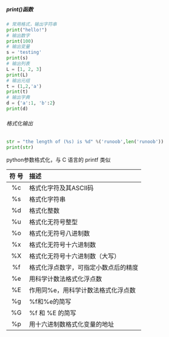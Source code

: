 ##### print()函数

```python
# 常用格式，输出字符串
print("hello!")
# 输出数字
print(100) 
# 输出变量
s = 'testing'
print(s)
# 输出列表
L = [1, 2, 3]
print(L)
# 输出元组
t = (1,2,'a')
print(t)
# 输出字典
d = {'a':1, 'b':2}    
print(d)
```

###### 格式化输出

```python
str = "the length of (%s) is %d" %('runoob',len('runoob'))
print(str)
```

python参数格式化，与 C 语言的 printf 类似

| 符  号 | 描述                                 |
| :----: | :----------------------------------- |
|   %c   | 格式化字符及其ASCII码                |
|   %s   | 格式化字符串                         |
|   %d   | 格式化整数                           |
|   %u   | 格式化无符号整型                     |
|   %o   | 格式化无符号八进制数                 |
|   %x   | 格式化无符号十六进制数               |
|   %X   | 格式化无符号十六进制数（大写）       |
|   %f   | 格式化浮点数字，可指定小数点后的精度 |
|   %e   | 用科学计数法格式化浮点数             |
|   %E   | 作用同%e，用科学计数法格式化浮点数   |
|   %g   | %f和%e的简写                         |
|   %G   | %f 和 %E 的简写                      |
|   %p   | 用十六进制数格式化变量的地址         |
